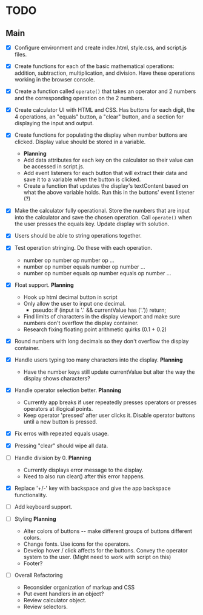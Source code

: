 # TODO

## Main

- [x] Configure environment and create index.html, style.css, and script.js files.
- [x] Create functions for each of the basic mathematical operations: addition, subtraction, multiplication, and division. Have these operations working in the browser console.
- [x] Create a function called `operate()` that takes an operator and 2 numbers and the corresponding operation on the 2 numbers.
- [x] Create calculator UI with HTML and CSS. Has buttons for each digit, the 4 operations, an "equals" button, a "clear" button, and a section for displaying the input and output.
- [x] Create functions for populating the display when number buttons are clicked. Display value should be stored in a variable.
    - **Planning**
    - Add data attributes for each key on the calculator so their value can be accessed in script.js.
    - Add event listeners for each button that will extract their data and save it to a variable when the button is clicked.
    - Create a function that updates the display's textContent based on what the above variable holds. Run this in the buttons' event listener (?)

- [x] Make the calculator fully operational. Store the numbers that are input into the calculator and save the chosen operation. Call `operate()` when the user presses the equals key. Update display with solution.
- [x] Users should be able to string operations together.
- [x] Test operation stringing. Do these with each operation.
    - number op number op number op ...
    - number op number equals number op number ...
    - number op number equals op number equals op number ...
    
- [x] Float support.
    **Planning**
    - Hook up html decimal button in script
    - Only allow the user to input one decimal.
        - pseudo: if (input is '.' && currentValue has ('.')) return;
    - Find limits of characters in the display viewport and make sure numbers don't overflow the display container.
    - Research fixing floating point arithmetic quirks (0.1 + 0.2)
    

- [x] Round numbers with long decimals so they don't overflow the display container.

- [x] Handle users typing too many characters into the display.
    **Planning**
    - Have the number keys still update currentValue but alter the way the display shows characters?

- [x] Handle operator selection better.
    **Planning**
    - Currently app breaks if user repeatedly presses operators or presses operators at illogical points.
    - Keep operator 'pressed' after user clicks it. Disable operator buttons until a new button is pressed.

- [x] Fix erros with repeated equals usage.


- [x] Pressing "clear" should wipe all data.

- [ ] Handle division by 0.
    **Planning**
    - Currently displays error message to the display.
    - Need to also run clear() after this error happens.

- [x] Replace '+/-' key with backspace and give the app backspace functionality.

- [ ] Add keyboard support.

- [ ] Styling
    **Planning**
    - Alter colors of buttons -- make different groups of buttons different colors.
    - Change fonts. Use icons for the operators.
    - Develop hover / click affects for the buttons. Convey the operator system to the user. (Might need to work with script on this)
    - Footer?

- [ ] Overall Refactoring
    - Reconsider organization of markup and CSS
    - Put event handlers in an object?
    - Review calculator object.
    - Review selectors.